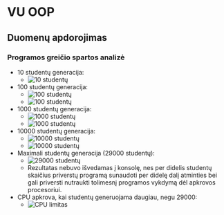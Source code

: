 # VU OOP
## Duomenų apdorojimas
### Programos greičio spartos analizė
- 10 studentų generacija:
    - ![10 studentų](https://imgur.com/GflAb6K.png)
- 100 studentų generacija:
    - ![100 studentų](https://imgur.com/mxKBVGF.png)
    - ![100 studentų](https://imgur.com/xZqENN0.png)
- 1000 studentų generacija:
    - ![1000 studentų](https://imgur.com/RquAXVO.png)
    - ![1000 studentų](https://imgur.com/3GHTgBF.png)
- 10000 studentų generacija:
    - ![10000 studentų](https://imgur.com/0jEeez4.png)
    - ![10000 studentų](https://imgur.com/WYi0t6p.png)
- Maximali studentų generacija (29000 studentų):
    - ![29000 studentų](https://imgur.com/xJ9jNFd.png)
    - Rezultatas nebuvo išvedamas į konsolę, nes per didelis studentų skaičius priverstų programą sunaudoti per didelę dalį atminties bei gali priversti nutraukti tolimesnį programos vykdymą dėl apkrovos procesoriui.
- CPU apkrova, kai studentų generuojama daugiau, negu 29000:
    - ![CPU limitas](https://imgur.com/AOXIeAf.png)